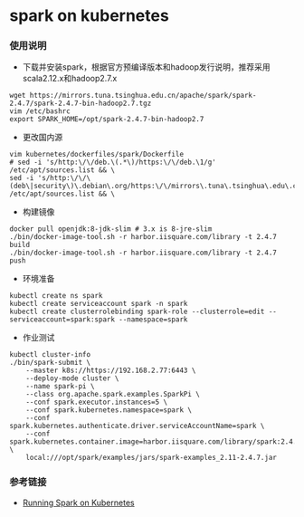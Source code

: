 # spark on kubernetes

### 使用说明
- 下载并安装spark，根据官方预编译版本和hadoop发行说明，推荐采用scala2.12.x和hadoop2.7.x
```
wget https://mirrors.tuna.tsinghua.edu.cn/apache/spark/spark-2.4.7/spark-2.4.7-bin-hadoop2.7.tgz
vim /etc/bashrc
export SPARK_HOME=/opt/spark-2.4.7-bin-hadoop2.7
```
- 更改国内源
```
vim kubernetes/dockerfiles/spark/Dockerfile
# sed -i 's/http:\/\/deb.\(.*\)/https:\/\/deb.\1/g' /etc/apt/sources.list && \
sed -i 's/http:\/\/\(deb\|security\)\.debian\.org/https:\/\/mirrors\.tuna\.tsinghua\.edu\.cn/g' /etc/apt/sources.list && \
```
- 构建镜像
```
docker pull openjdk:8-jdk-slim # 3.x is 8-jre-slim
./bin/docker-image-tool.sh -r harbor.iisquare.com/library -t 2.4.7 build
./bin/docker-image-tool.sh -r harbor.iisquare.com/library -t 2.4.7 push
```
- 环境准备
```
kubectl create ns spark
kubectl create serviceaccount spark -n spark
kubectl create clusterrolebinding spark-role --clusterrole=edit --serviceaccount=spark:spark --namespace=spark
```
- 作业测试
```
kubectl cluster-info
./bin/spark-submit \
    --master k8s://https://192.168.2.77:6443 \
    --deploy-mode cluster \
    --name spark-pi \
    --class org.apache.spark.examples.SparkPi \
    --conf spark.executor.instances=5 \
    --conf spark.kubernetes.namespace=spark \
    --conf spark.kubernetes.authenticate.driver.serviceAccountName=spark \
    --conf spark.kubernetes.container.image=harbor.iisquare.com/library/spark:2.4.7 \
    local:///opt/spark/examples/jars/spark-examples_2.11-2.4.7.jar
```


### 参考链接
- [Running Spark on Kubernetes](https://spark.apache.org/docs/2.4.7/running-on-kubernetes.html)
